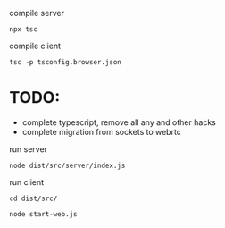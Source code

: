compile server 
```
npx tsc
```

compile client
```
tsc -p tsconfig.browser.json
```

# TODO: 
* complete typescript, remove all any and other hacks
* complete migration from sockets to webrtc

run server
```
node dist/src/server/index.js
```

run client
```
cd dist/src/
```

```
node start-web.js
```
